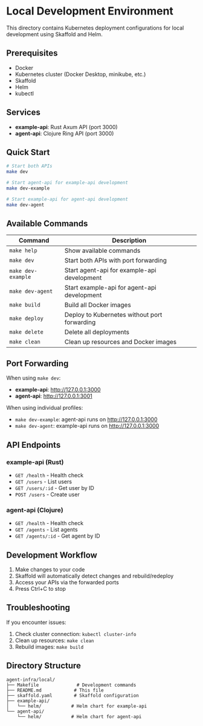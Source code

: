 # Local Development Environment

This directory contains Kubernetes deployment configurations for local development using Skaffold and Helm.

## Prerequisites

- Docker
- Kubernetes cluster (Docker Desktop, minikube, etc.)
- Skaffold
- Helm
- kubectl

## Services

- **example-api**: Rust Axum API (port 3000)
- **agent-api**: Clojure Ring API (port 3000)

## Quick Start

```bash
# Start both APIs
make dev

# Start agent-api for example-api development
make dev-example

# Start example-api for agent-api development
make dev-agent
```

## Available Commands

| Command | Description |
|---------|-------------|
| `make help` | Show available commands |
| `make dev` | Start both APIs with port forwarding |
| `make dev-example` | Start agent-api for example-api development |
| `make dev-agent` | Start example-api for agent-api development |
| `make build` | Build all Docker images |
| `make deploy` | Deploy to Kubernetes without port forwarding |
| `make delete` | Delete all deployments |
| `make clean` | Clean up resources and Docker images |

## Port Forwarding

When using `make dev`:
- **example-api**: http://127.0.0.1:3000
- **agent-api**: http://127.0.0.1:3001

When using individual profiles:
- `make dev-example`: agent-api runs on http://127.0.0.1:3000
- `make dev-agent`: example-api runs on http://127.0.0.1:3000

## API Endpoints

### example-api (Rust)
- `GET /health` - Health check
- `GET /users` - List users
- `GET /users/:id` - Get user by ID
- `POST /users` - Create user

### agent-api (Clojure)
- `GET /health` - Health check
- `GET /agents` - List agents
- `GET /agents/:id` - Get agent by ID

## Development Workflow

1. Make changes to your code
2. Skaffold will automatically detect changes and rebuild/redeploy
3. Access your APIs via the forwarded ports
4. Press Ctrl+C to stop

## Troubleshooting

If you encounter issues:

1. Check cluster connection: `kubectl cluster-info`
2. Clean up resources: `make clean`
3. Rebuild images: `make build`

## Directory Structure

```
agent-infra/local/
├── Makefile              # Development commands
├── README.md            # This file
├── skaffold.yaml        # Skaffold configuration
├── example-api/
│   └── helm/           # Helm chart for example-api
└── agent-api/
    └── helm/           # Helm chart for agent-api
```